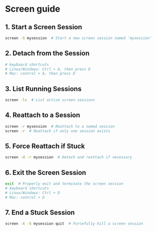 # Screen guide

## 1. Start a Screen Session
```bash
screen -S mysession  # Start a new screen session named 'mysession'
```

## 2. Detach from the Session
```bash
# keyboard shortcuts
# Linux/Windows: Ctrl + A, then press D
# Mac: control + A, then press D
```

## 3. List Running Sessions
```bash
screen -ls  # List active screen sessions
```

## 4. Reattach to a Session
```bash
screen -r mysession  # Reattach to a named session
screen -r  # Reattach if only one session exists
```

## 5. Force Reattach if Stuck
```bash
screen -d -r mysession  # Detach and reattach if necessary
```

## 6. Exit the Screen Session
```bash
exit  # Properly exit and terminate the screen session
# keyboard shortcuts
# Linux/Windows: Ctrl + D
# Mac: control + D
```

## 7. End a Stuck Session
```bash
screen -X -S mysession quit  # Forcefully kill a screen session
```
